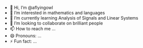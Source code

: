 - 👋 Hi, I’m @aflyingowl
- 👀 I’m interested in mathematics and languages
- 🌱 I’m currently learning Analysis of Signals and Linear Systems
- 💞️ I’m looking to collaborate on brilliant people
- 📫 How to reach me ...
- 😄 Pronouns: ...
- ⚡ Fun fact: ...

<!---
aflyingowl/aflyingowl is a ✨ special ✨ repository because its `README.md` (this file) appears on your GitHub profile.
You can click the Preview link to take a look at your changes.
--->

